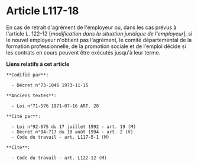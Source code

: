 # Article L117-18

En cas de retrait d'agrément de l'employeur ou, dans les cas prévus à l'article L. 122-12 [*modification dans la situation
juridique de l'employeur*], si le nouvel employeur n'obtient pas l'agrément, le comité départemental de la formation
professionnelle, de la promotion sociale et de l'emploi décide si les contrats en cours peuvent être exécutés jusqu'à leur
terme.

**Liens relatifs à cet article**

	**Codifié par**:

	  - Décret n°73-1046 1973-11-15

	**Anciens textes**:

	  - Loi n°71-576 1971-07-16 ART. 28

	**Cité par**:

	  - Loi n°92-675 du 17 juillet 1992 - art. 19 (M)
	  - Décret n°94-717 du 18 août 1994 - art. 2 (V)
	  - Code du travail - art. L117-5-1 (M)

	**Cite**:

	  - Code du travail - art. L122-12 (M)
